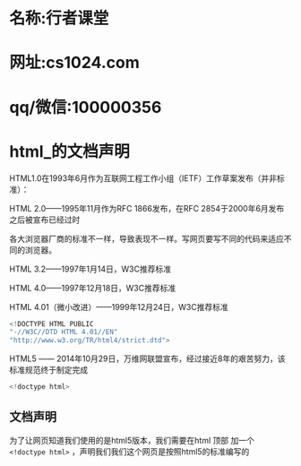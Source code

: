 # 名称:行者课堂 

# 网址:cs1024.com

#  qq/微信:100000356



# html_的文档声明

HTML1.0在1993年6月作为互联网工程工作小组（IETF）工作草案发布（并非标准）：

HTML 2.0——1995年11月作为RFC 1866发布，在RFC 2854于2000年6月发布之后被宣布已经过时

各大浏览器厂商的标准不一样，导致表现不一样。写网页要写不同的代码来适应不同的浏览器。

HTML 3.2——1997年1月14日，W3C推荐标准

HTML 4.0——1997年12月18日，W3C推荐标准

HTML 4.01（微小改进）——1999年12月24日，W3C推荐标准

```javascript
<!DOCTYPE HTML PUBLIC
"-//W3C//DTD HTML 4.01//EN"
"http://www.w3.org/TR/html4/strict.dtd">
```

HTML5 —— 2014年10月29日，万维网联盟宣布，经过接近8年的艰苦努力，该标准规范终于制定完成

```javascript
<!doctype html>
```

## 文档声明

为了让网页知道我们使用的是html5版本，我们需要在html 顶部 加一个  `<!doctype html>`  ，声明我们我们这个网页是按照html5的标准编写的

